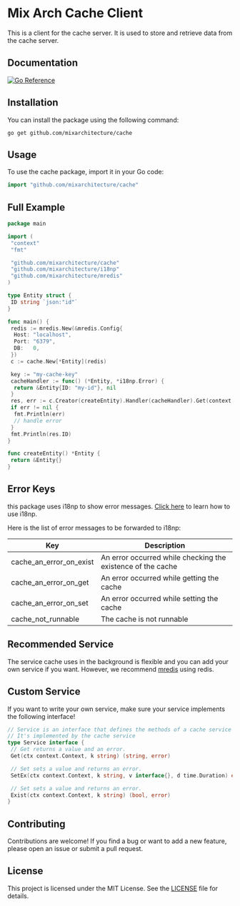 # Mix Arch Cache Client

This is a client for the cache server. It is used to store and retrieve data from the cache server.

## Documentation

[![Go Reference](https://pkg.go.dev/badge/github.com/mixarchitecture/cache.svg)](https://pkg.go.dev/github.com/mixarchitecture/cache)

## Installation

You can install the package using the following command:

```shell
go get github.com/mixarchitecture/cache
```

## Usage

To use the cache package, import it in your Go code:

```go
import "github.com/mixarchitecture/cache"
```

## Full Example

```go
package main

import (
 "context"
 "fmt"

 "github.com/mixarchitecture/cache"
 "github.com/mixarchitecture/i18np"
 "github.com/mixarchitecture/mredis"
)

type Entity struct {
 ID string `json:"id"`
}

func main() {
 redis := mredis.New(&mredis.Config{
  Host: "localhost",
  Port: "6379",
  DB:   0,
 })
 c := cache.New[*Entity](redis)

 key := "my-cache-key"
 cacheHandler := func() (*Entity, *i18np.Error) {
  return &Entity{ID: "my-id"}, nil
 }
 res, err := c.Creator(createEntity).Handler(cacheHandler).Get(context.Background(), key)
 if err != nil {
  fmt.Println(err)
  // handle error
 }
 fmt.Println(res.ID)
}

func createEntity() *Entity {
 return &Entity{}
}
```

## Error Keys

this package uses i18np to show error messages. [Click here](https://github.com/mixarchitecture/i18np) to learn how to use i18np.

Here is the list of error messages to be forwarded to i18np:

| Key | Description |
| --- | --- |
| cache_an_error_on_exist | An error occurred while checking the existence of the cache |
| cache_an_error_on_get | An error occurred while getting the cache |
| cache_an_error_on_set | An error occurred while setting the cache |
| cache_not_runnable | The cache is not runnable |

## Recommended Service

The service cache uses in the background is flexible and you can add your own service if you want. However, we recommend [mredis](https://github.com/mixarchitecture/redis) using redis.

## Custom Service

If you want to write your own service, make sure your service implements the following interface!

```go
// Service is an interface that defines the methods of a cache service
// It's implemented by the cache service
type Service interface {
 // Get returns a value and an error.
 Get(ctx context.Context, k string) (string, error)

 // Set sets a value and returns an error.
 SetEx(ctx context.Context, k string, v interface{}, d time.Duration) error

 // Set sets a value and returns an error.
 Exist(ctx context.Context, k string) (bool, error)
}
```

## Contributing

Contributions are welcome! If you find a bug or want to add a new feature, please open an issue or submit a pull request.

## License

This project is licensed under the MIT License. See the [LICENSE](LICENSE) file for details.
